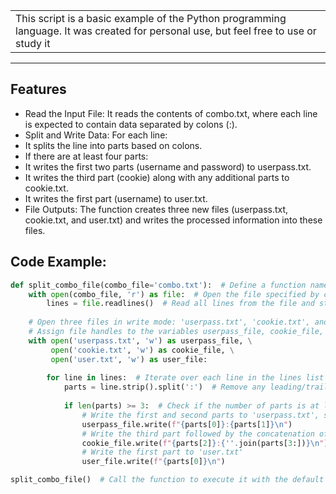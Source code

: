 <table>
<tr>
<td>
This script is a basic example of the Python programming language. It was created for personal use, but feel free to use or study it
</td>
</tr>
</table>

---

## Features

- Read the Input File: It reads the contents of combo.txt, where each line is expected to contain data separated by colons (:).
- Split and Write Data: For each line:
 - It splits the line into parts based on colons.
 - If there are at least four parts:
 - It writes the first two parts (username and password) to userpass.txt.
 - It writes the third part (cookie) along with any additional parts to cookie.txt.
 - It writes the first part (username) to user.txt.
- File Outputs: The function creates three new files (userpass.txt, cookie.txt, and user.txt) and writes the processed information into these files.

## Code Example:

```python
def split_combo_file(combo_file='combo.txt'):  # Define a function named split_combo_file with an optional parameter combo_file that defaults to 'combo.txt'
    with open(combo_file, 'r') as file:  # Open the file specified by combo_file in read mode and assign it to the variable file
        lines = file.readlines()  # Read all lines from the file and store them in the list variable lines
    
    # Open three files in write mode: 'userpass.txt', 'cookie.txt', and 'user.txt'
    # Assign file handles to the variables userpass_file, cookie_file, and user_file respectively
    with open('userpass.txt', 'w') as userpass_file, \
         open('cookie.txt', 'w') as cookie_file, \
         open('user.txt', 'w') as user_file:
        
        for line in lines:  # Iterate over each line in the lines list
            parts = line.strip().split(':')  # Remove any leading/trailing whitespace from the line, then split it into parts using ':' as the delimiter
            
            if len(parts) >= 3:  # Check if the number of parts is at least 3
                # Write the first and second parts to 'userpass.txt', separated by ':'
                userpass_file.write(f"{parts[0]}:{parts[1]}\n")
                # Write the third part followed by the concatenation of all subsequent parts to 'cookie.txt', separated by ':'
                cookie_file.write(f"{parts[2]}:{''.join(parts[3:])}\n")
                # Write the first part to 'user.txt'
                user_file.write(f"{parts[0]}\n")

split_combo_file()  # Call the function to execute it with the default combo_file parameter
```
